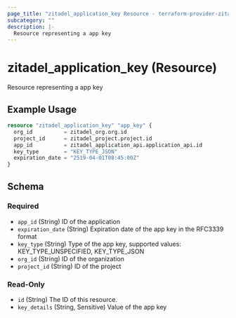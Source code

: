 ```yaml
---
page_title: "zitadel_application_key Resource - terraform-provider-zitadel"
subcategory: ""
description: |-
  Resource representing a app key
---
```


# zitadel_application_key (Resource)

Resource representing a app key

## Example Usage

```terraform
resource "zitadel_application_key" "app_key" {
  org_id          = zitadel_org.org.id
  project_id      = zitadel_project.project.id
  app_id          = zitadel_application_api.application_api.id
  key_type        = "KEY_TYPE_JSON"
  expiration_date = "2519-04-01T08:45:00Z"
}
```

<!-- schema generated by tfplugindocs -->
## Schema

### Required

- `app_id` (String) ID of the application
- `expiration_date` (String) Expiration date of the app key in the RFC3339 format
- `key_type` (String) Type of the app key, supported values: KEY_TYPE_UNSPECIFIED, KEY_TYPE_JSON
- `org_id` (String) ID of the organization
- `project_id` (String) ID of the project

### Read-Only

- `id` (String) The ID of this resource.
- `key_details` (String, Sensitive) Value of the app key